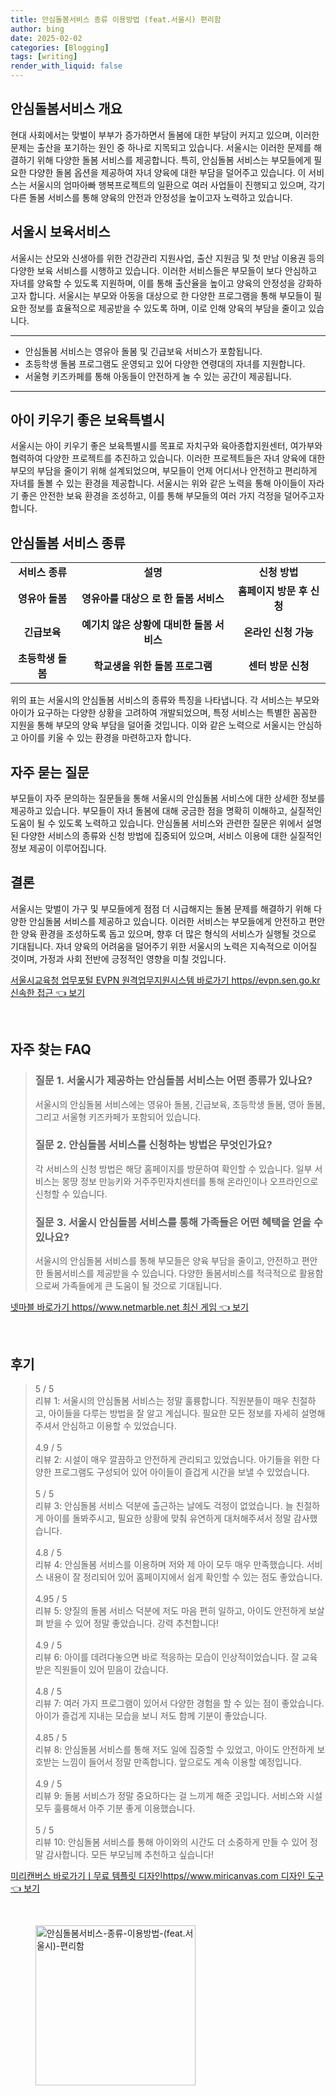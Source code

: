 ```yaml
---
title: 안심돌봄서비스 종류 이용방법 (feat.서울시) 편리함
author: bing
date: 2025-02-02
categories: [Blogging]
tags: [writing]
render_with_liquid: false
---
```



<h2 id='안심돌봄서비스 개요'>안심돌봄서비스 개요</h2>

<p>현대 사회에서는 맞벌이 부부가 증가하면서 돌봄에 대한 부담이 커지고 있으며, 이러한 문제는 출산을 포기하는 원인 중 하나로 지목되고 있습니다. 서울시는 이러한 문제를 해결하기 위해 다양한 돌봄 서비스를 제공합니다. 특히, 안심돌봄 서비스는 부모들에게 필요한 다양한 돌봄 옵션을 제공하여 자녀 양육에 대한 부담을 덜어주고 있습니다. 이 서비스는 서울시의 엄마아빠 행복프로젝트의 일환으로 여러 사업들이 진행되고 있으며, 각기 다른 돌봄 서비스를 통해 양육의 안전과 안정성을 높이고자 노력하고 있습니다.</p>

<h2 id='서울시 보육서비스'>서울시 보육서비스</h2>

<p>서울시는 산모와 신생아를 위한 건강관리 지원사업, 출산 지원금 및 첫 만남 이용권 등의 다양한 보육 서비스를 시행하고 있습니다. 이러한 서비스들은 부모들이 보다 안심하고 자녀를 양육할 수 있도록 지원하며, 이를 통해 출산율을 높이고 양육의 안정성을 강화하고자 합니다. 서울시는 부모와 아동을 대상으로 한 다양한 프로그램을 통해 부모들이 필요한 정보를 효율적으로 제공받을 수 있도록 하며, 이로 인해 양육의 부담을 줄이고 있습니다.</p>

<hr />

<ul>
    <li>안심돌봄 서비스는 영유아 돌봄 및 긴급보육 서비스가 포함됩니다.</li>
    <li>초등학생 돌봄 프로그램도 운영되고 있어 다양한 연령대의 자녀를 지원합니다.</li>
    <li>서울형 키즈카페를 통해 아동들이 안전하게 놀 수 있는 공간이 제공됩니다.</li>
</ul>

<hr />

<h2 id='아이 키우기 좋은 보육특별시'>아이 키우기 좋은 보육특별시</h2>

<p>서울시는 아이 키우기 좋은 보육특별시를 목표로 자치구와 육아종합지원센터, 여가부와 협력하여 다양한 프로젝트를 추진하고 있습니다. 이러한 프로젝트들은 자녀 양육에 대한 부모의 부담을 줄이기 위해 설계되었으며, 부모들이 언제 어디서나 안전하고 편리하게 자녀를 돌볼 수 있는 환경을 제공합니다. 서울시는 위와 같은 노력을 통해 아이들이 자라기 좋은 안전한 보육 환경을 조성하고, 이를 통해 부모들의 여러 가지 걱정을 덜어주고자 합니다.</p>

<h2 id='안심돌봄 서비스 종류'>안심돌봄 서비스 종류</h2>

<table>
    <tr>
        <td style="text-align: center; height: 17px;"><b>서비스 종류</b></td>
        <td style="text-align: center; height: 17px;"><b>설명</b></td>
        <td style="text-align: center; height: 17px;"><b>신청 방법</b></td>
    </tr>
    <tr>
        <td style="text-align: center; height: 17px;"><b>영유아 돌봄</b></td>
        <td style="text-align: center; height: 17px;"><b>영유아를 대상으 로 한 돌봄 서비스</b></td>
        <td style="text-align: center; height: 17px;"><b>홈페이지 방문 후 신청</b></td>
    </tr>
    <tr>
        <td style="text-align: center; height: 17px;"><b>긴급보육</b></td>
        <td style="text-align: center; height: 17px;"><b>예기치 않은 상황에 대비한 돌봄 서비스</b></td>
        <td style="text-align: center; height: 17px;"><b>온라인 신청 가능</b></td>
    </tr>
    <tr>
        <td style="text-align: center; height: 17px;"><b>초등학생 돌봄</b></td>
        <td style="text-align: center; height: 17px;"><b>학교생을 위한 돌봄 프로그램</b></td>
        <td style="text-align: center; height: 17px;"><b>센터 방문 신청</b></td>
    </tr>
</table>

<p>위의 표는 서울시의 안심돌봄 서비스의 종류와 특징을 나타냅니다. 각 서비스는 부모와 아이가 요구하는 다양한 상황을 고려하여 개발되었으며, 특정 서비스는 특별한 꼼꼼한 지원을 통해 부모의 양육 부담을 덜어줄 것입니다. 이와 같은 노력으로 서울시는 안심하고 아이를 키울 수 있는 환경을 마련하고자 합니다.</p>

<h2 id='자주 묻는 질문'>자주 묻는 질문</h2>

<p>부모들이 자주 문의하는 질문들을 통해 서울시의 안심돌봄 서비스에 대한 상세한 정보를 제공하고 있습니다. 부모들이 자녀 돌봄에 대해 궁금한 점을 명확히 이해하고, 실질적인 도움이 될 수 있도록 노력하고 있습니다. 안심돌봄 서비스와 관련한 질문은 위에서 설명된 다양한 서비스의 종류와 신청 방법에 집중되어 있으며, 서비스 이용에 대한 실질적인 정보 제공이 이루어집니다.</p>

<h2 id='결론'>결론</h2>

<p>서울시는 맞벌이 가구 및 부모들에게 점점 더 시급해지는 돌봄 문제를 해결하기 위해 다양한 안심돌봄 서비스를 제공하고 있습니다. 이러한 서비스는 부모들에게 안전하고 편안한 양육 환경을 조성하도록 돕고 있으며, 향후 더 많은 형식의 서비스가 실행될 것으로 기대됩니다. 자녀 양육의 어려움을 덜어주기 위한 서울시의 노력은 지속적으로 이어질 것이며, 가정과 사회 전반에 긍정적인 영향을 미칠 것입니다.</p>


<p><a class="click-button" title="서울시교육청 업무포털 EVPN 원격업무지원시스템 바로가기 https//evpn.sen.go.kr 신속한 접근" href="https://adkhouse.github.io/posts/%EC%84%9C%EC%9A%B8%EC%8B%9C%EA%B5%90%EC%9C%A1%EC%B2%AD-%EC%97%85%EB%AC%B4%ED%8F%AC%ED%84%B8-EVPN-%EC%9B%90%EA%B2%A9%EC%97%85%EB%AC%B4%EC%A7%80%EC%9B%90%EC%8B%9C%EC%8A%A4%ED%85%9C-%EB%B0%94%EB%A1%9C%EA%B0%80%EA%B8%B0-httpsevpn.sen.go.kr-%EC%8B%A0%EC%86%8D%ED%95%9C-%EC%A0%91%EA%B7%BC/" rel="dofollow">서울시교육청 업무포털 EVPN 원격업무지원시스템 바로가기 https//evpn.sen.go.kr 신속한 접근 👈 보기</a></p><br>
<h2 id='자주_찾는_FAQ'>자주 찾는 FAQ</h2>
<div itemscope="" itemtype="https://schema.org/FAQPage"> 
<blockquote> 
<div itemscope="" itemprop="mainEntity" itemtype="https://schema.org/Question"> 
<h3 itemprop="name">질문 1. 서울시가 제공하는 안심돌봄 서비스는 어떤 종류가 있나요?</h3> 
<div itemscope="" itemprop="acceptedAnswer" itemtype="https://schema.org/Answer"> 
<span itemprop="text"> 
<p>서울시의 안심돌봄 서비스에는 영유아 돌봄, 긴급보육, 초등학생 돌봄, 영아 돌봄, 그리고 서울형 키즈카페가 포함되어 있습니다.</p> 
</span> 
</div> 
</div> 
<div itemscope="" itemprop="mainEntity" itemtype="https://schema.org/Question"> 
<h3 itemprop="name">질문 2. 안심돌봄 서비스를 신청하는 방법은 무엇인가요?</h3> 
<div itemscope="" itemprop="acceptedAnswer" itemtype="https://schema.org/Answer"> 
<span itemprop="text"> 
<p>각 서비스의 신청 방법은 해당 홈페이지를 방문하여 확인할 수 있습니다. 일부 서비스는 몽땅 정보 만능키와 거주주민자치센터를 통해 온라인이나 오프라인으로 신청할 수 있습니다.</p> 
</span> 
</div> 
</div> 
<div itemscope="" itemprop="mainEntity" itemtype="https://schema.org/Question"> 
<h3 itemprop="name">질문 3. 서울시 안심돌봄 서비스를 통해 가족들은 어떤 혜택을 얻을 수 있나요?</h3> 
<div itemscope="" itemprop="acceptedAnswer" itemtype="https://schema.org/Answer"> 
<span itemprop="text"> 
<p>서울시의 안심돌봄 서비스를 통해 부모들은 양육 부담을 줄이고, 안전하고 편안한 돌봄서비스를 제공받을 수 있습니다. 다양한 돌봄서비스를 적극적으로 활용함으로써 가족들에게 큰 도움이 될 것으로 기대됩니다.</p> 
</span> 
</div> 
</div> 
</blockquote> 
</div>
<p><a class="click-button" title="넷마블 바로가기 https//www.netmarble.net 최신 게임" href="https://adkhouse.github.io/posts/%EB%84%B7%EB%A7%88%EB%B8%94-%EB%B0%94%EB%A1%9C%EA%B0%80%EA%B8%B0-httpswww.netmarble.net-%EC%B5%9C%EC%8B%A0-%EA%B2%8C%EC%9E%84/" rel="dofollow">넷마블 바로가기 https//www.netmarble.net 최신 게임 👈 보기</a></p><br>
<h2 id='후기'>후기</h2>
<div itemscope itemtype="https://schema.org/Product">
  <blockquote>
  <div itemprop="review" itemscope itemtype="https://schema.org/Review">
      <div itemprop="reviewRating" itemscope itemtype="https://schema.org/Rating"> <span itemprop="ratingValue">5</span> / <span itemprop="bestRating">5</span> </div>
      <span itemprop="reviewBody">리뷰 1: 서울시의 안심돌봄 서비스는 정말 훌륭합니다. 직원분들이 매우 친절하고, 아이들을 다루는 방법을 잘 알고 계십니다. 필요한 모든 정보를 자세히 설명해 주셔서 안심하고 이용할 수 있었습니다.</span>
  </div>
  <br>
  <div itemprop="review" itemscope itemtype="https://schema.org/Review">
      <div itemprop="reviewRating" itemscope itemtype="https://schema.org/Rating"> <span itemprop="ratingValue">4.9</span> / <span itemprop="bestRating">5</span> </div>
      <span itemprop="reviewBody">리뷰 2: 시설이 매우 깔끔하고 안전하게 관리되고 있었습니다. 아기들을 위한 다양한 프로그램도 구성되어 있어 아이들이 즐겁게 시간을 보낼 수 있었습니다.</span>
  </div>
  <br>
  <div itemprop="review" itemscope itemtype="https://schema.org/Review">
      <div itemprop="reviewRating" itemscope itemtype="https://schema.org/Rating"> <span itemprop="ratingValue">5</span> / <span itemprop="bestRating">5</span> </div>
      <span itemprop="reviewBody">리뷰 3: 안심돌봄 서비스 덕분에 출근하는 날에도 걱정이 없었습니다. 늘 친절하게 아이를 돌봐주시고, 필요한 상황에 맞춰 유연하게 대처해주셔서 정말 감사했습니다.</span>
  </div>
  <br>
  <div itemprop="review" itemscope itemtype="https://schema.org/Review">
      <div itemprop="reviewRating" itemscope itemtype="https://schema.org/Rating"> <span itemprop="ratingValue">4.8</span> / <span itemprop="bestRating">5</span> </div>
      <span itemprop="reviewBody">리뷰 4: 안심돌봄 서비스를 이용하며 저와 제 아이 모두 매우 만족했습니다. 서비스 내용이 잘 정리되어 있어 홈페이지에서 쉽게 확인할 수 있는 점도 좋았습니다.</span>
  </div>
  <br>
  <div itemprop="review" itemscope itemtype="https://schema.org/Review">
      <div itemprop="reviewRating" itemscope itemtype="https://schema.org/Rating"> <span itemprop="ratingValue">4.95</span> / <span itemprop="bestRating">5</span> </div>
      <span itemprop="reviewBody">리뷰 5: 양질의 돌봄 서비스 덕분에 저도 마음 편히 일하고, 아이도 안전하게 보살펴 받을 수 있어 정말 좋았습니다. 강력 추천합니다!</span>
  </div>
  <br>
  <div itemprop="review" itemscope itemtype="https://schema.org/Review">
      <div itemprop="reviewRating" itemscope itemtype="https://schema.org/Rating"> <span itemprop="ratingValue">4.9</span> / <span itemprop="bestRating">5</span> </div>
      <span itemprop="reviewBody">리뷰 6: 아이를 데려다놓으면 바로 적응하는 모습이 인상적이었습니다. 잘 교육받은 직원들이 있어 믿음이 갔습니다.</span>
  </div>
  <br>
  <div itemprop="review" itemscope itemtype="https://schema.org/Review">
      <div itemprop="reviewRating" itemscope itemtype="https://schema.org/Rating"> <span itemprop="ratingValue">4.8</span> / <span itemprop="bestRating">5</span> </div>
      <span itemprop="reviewBody">리뷰 7: 여러 가지 프로그램이 있어서 다양한 경험을 할 수 있는 점이 좋았습니다. 아이가 즐겁게 지내는 모습을 보니 저도 함께 기분이 좋았습니다.</span>
  </div>
  <br>
  <div itemprop="review" itemscope itemtype="https://schema.org/Review">
      <div itemprop="reviewRating" itemscope itemtype="https://schema.org/Rating"> <span itemprop="ratingValue">4.85</span> / <span itemprop="bestRating">5</span> </div>
      <span itemprop="reviewBody">리뷰 8: 안심돌봄 서비스를 통해 저도 일에 집중할 수 있었고, 아이도 안전하게 보호받는 느낌이 들어서 정말 만족합니다. 앞으로도 계속 이용할 예정입니다.</span>
  </div>
  <br>
  <div itemprop="review" itemscope itemtype="https://schema.org/Review">
      <div itemprop="reviewRating" itemscope itemtype="https://schema.org/Rating"> <span itemprop="ratingValue">4.9</span> / <span itemprop="bestRating">5</span> </div>
      <span itemprop="reviewBody">리뷰 9: 돌봄 서비스가 정말 중요하다는 걸 느끼게 해준 곳입니다. 서비스와 시설 모두 훌륭해서 아주 기분 좋게 이용했습니다.</span>
  </div>
  <br>
  <div itemprop="review" itemscope itemtype="https://schema.org/Review">
      <div itemprop="reviewRating" itemscope itemtype="https://schema.org/Rating"> <span itemprop="ratingValue">5</span> / <span itemprop="bestRating">5</span> </div>
      <span itemprop="reviewBody">리뷰 10: 안심돌봄 서비스를 통해 아이와의 시간도 더 소중하게 만들 수 있어 정말 감사합니다. 모든 부모님께 추천하고 싶습니다!</span>
  </div>
  </blockquote>
</div>
<p><a class="click-button" title="미리캔버스 바로가기ㅣ무료 템플릿 디자인https//www.miricanvas.com 디자인 도구" href="https://adkhouse.github.io/posts/%EB%AF%B8%EB%A6%AC%EC%BA%94%EB%B2%84%EC%8A%A4-%EB%B0%94%EB%A1%9C%EA%B0%80%EA%B8%B0%E3%85%A3%EB%AC%B4%EB%A3%8C-%ED%85%9C%ED%94%8C%EB%A6%BF-%EB%94%94%EC%9E%90%EC%9D%B8httpswww.miricanvas.com-%EB%94%94%EC%9E%90%EC%9D%B8-%EB%8F%84%EA%B5%AC/" rel="dofollow">미리캔버스 바로가기ㅣ무료 템플릿 디자인https//www.miricanvas.com 디자인 도구 👈 보기</a></p><br>
<figure class="image"><img src="https://adkhouse.github.io/assets/img/thumbnail/안심돌봄서비스-종류-이용방법-(feat.서울시)-편리함.webp" alt="안심돌봄서비스-종류-이용방법-(feat.서울시)-편리함" width="256" height="256"></figure>